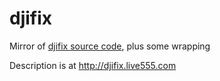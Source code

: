 # djifix
Mirror of [djifix source code](http://djifix.live555.com/djifix.c), plus some wrapping

Description is at http://djifix.live555.com
